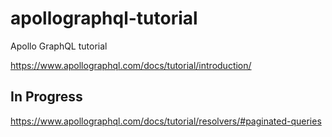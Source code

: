 # apollographql-tutorial

Apollo GraphQL tutorial

https://www.apollographql.com/docs/tutorial/introduction/

## In Progress

https://www.apollographql.com/docs/tutorial/resolvers/#paginated-queries
